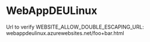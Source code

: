 # WebAppDEULinux

Url to verify WEBSITE_ALLOW_DOUBLE_ESCAPING_URL: webappdeulinux.azurewebsites.net/foo+bar.html
